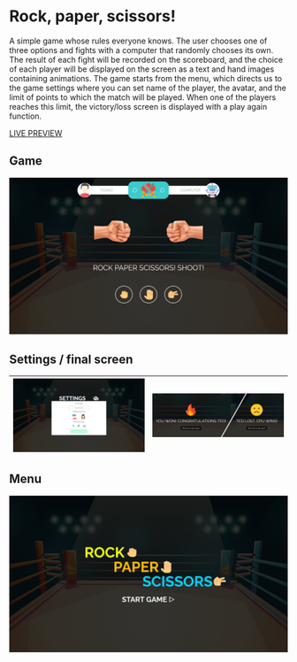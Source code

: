 # Rock, paper, scissors!

A simple game whose rules everyone knows. The user chooses one of three options and fights with a computer that randomly chooses its own. The result of each fight will be recorded on the scoreboard, and the choice of each player will be displayed on the screen as a text and hand images containing animations. The game starts from the menu, which directs us to the game settings where you can set name of the player, the avatar, and the limit of points to which the match will be played. When one of the players reaches this limit, the victory/loss screen is displayed with a play again function.

[LIVE PREVIEW](https://rockpaperscissors-tediko.netlify.app)


## Game
![Desktop view of my game](https://raw.githubusercontent.com/tediko/rockPaperScissors/master/assets/game-preview.jpg)
## Settings / final screen
| ![Settings preview](https://raw.githubusercontent.com/tediko/rockPaperScissors/master/assets/settings-preview.jpg) | ![Final screen preview](https://raw.githubusercontent.com/tediko/rockPaperScissors/master/assets/winlose-preview.jpg) |
|--|--|

## Menu
![Desktop preview of menu](https://raw.githubusercontent.com/tediko/rockPaperScissors/master/assets/menu-preview.jpg)
